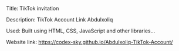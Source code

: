 Title: TikTok invitation

Description: TikTok Account Link Abdulxoliq

Used: Built using HTML, CSS, JavaScript and other libraries...

Website link: https://codex-sky.github.io/Abdulxoliq-TikTok-Account/
